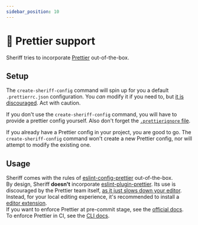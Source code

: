 ```yaml
---
sidebar_position: 10
---
```


# 💅 Prettier support

Sheriff tries to incorporate [Prettier](https://prettier.io/) out-of-the-box.

## Setup

The `create-sheriff-config` command will spin up for you a default `.prettierrc.json` configuration. You _can_ modify it if you need to, but [it is discouraged](https://prettier.io/docs/en/option-philosophy.html). Act with caution.

If you don't use the `create-sheriff-config` command, you will have to provide a prettier config yourself. Also don't forget the [`.prettierignore` file](https://prettier.io/docs/en/ignore.html).

If you already have a Prettier config in your project, you are good to go. The `create-sheriff-config` command won't create a new Prettier config, nor will attempt to modify the existing one.

## Usage

Sheriff comes with the rules of [eslint-config-prettier](https://github.com/prettier/eslint-config-prettier) out-of-the-box.<br />
By design, Sheriff **doesn't** incorporate [eslint-plugin-prettier](https://github.com/prettier/eslint-plugin-prettier). Its use is discouraged by the Prettier team itself, [as it just slows down your editor](https://prettier.io/docs/en/integrating-with-linters.html#notes).<br />
Instead, for your local editing experience, it's recommended to install a [editor extension](https://prettier.io/docs/en/editors.html).<br />
If you want to enforce Prettier at pre-commit stage, see the [official docs](https://prettier.io/docs/en/option-philosophy.html).<br />
To enforce Prettier in CI, see the [CLI docs](https://prettier.io/docs/en/cli.html).
